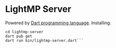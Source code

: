 # LightMP Server

Powered by [Dart programming language](https://dart.dev/get-dart).
Installing:
```git clone https://github.com/phokoso/lightmp-server.git
cd lightmp-server
dart pub get
dart run bin/lightmp-server.dart```
